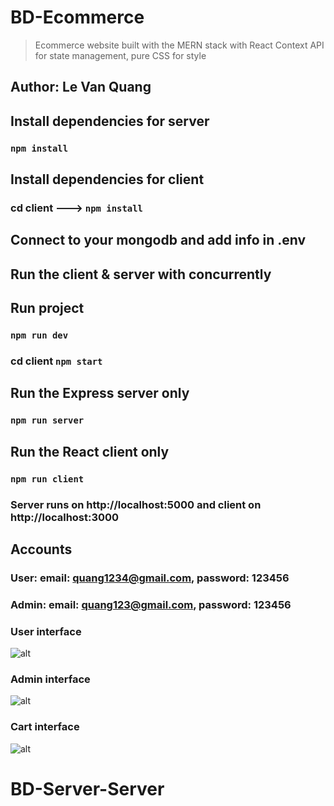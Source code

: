 # BD-Ecommerce
> Ecommerce website built with the MERN stack with React Context API for state management, pure CSS for style

## Author: Le Van Quang

## Install dependencies for server 
### `npm install`

## Install dependencies for client
### cd client ---> `npm install`

## Connect to your mongodb and add info in .env

## Run the client & server with concurrently
## Run project
### `npm run dev`
### cd client `npm start`

## Run the Express server only
### `npm run server`

## Run the React client only
### `npm run client`

### Server runs on http://localhost:5000 and client on http://localhost:3000

## Accounts
### User: email: quang1234@gmail.com, password: 123456
### Admin: email: quang123@gmail.com, password: 123456

### User interface 

![alt](https://res.cloudinary.com/levanquang/image/upload/v1640231508/demo/user/screencapture-localhost-3000-2021-12-23-10_47_28_rfdsen.png)

### Admin interface 

![alt](https://res.cloudinary.com/levanquang/image/upload/v1640231418/demo/admin/screencapture-localhost-3000-admin-2021-12-23-10_48_21_oigr6s.png)

### Cart interface 

![alt](https://res.cloudinary.com/levanquang/image/upload/v1640231583/demo/cart/screencapture-localhost-3000-cart-2021-12-23-10_48_49_lipz6c.png)
# BD-Server-Server
